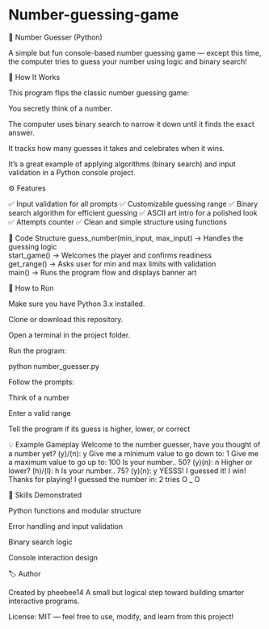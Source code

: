 # Number-guessing-game
🎯 Number Guesser (Python)

A simple but fun console-based number guessing game — except this time, the computer tries to guess your number using logic and binary search!

🧠 How It Works

This program flips the classic number guessing game:

You secretly think of a number.

The computer uses binary search to narrow it down until it finds the exact answer.

It tracks how many guesses it takes and celebrates when it wins.

It’s a great example of applying algorithms (binary search) and input validation in a Python console project.

⚙️ Features

✅ Input validation for all prompts
✅ Customizable guessing range
✅ Binary search algorithm for efficient guessing
✅ ASCII art intro for a polished look
✅ Attempts counter
✅ Clean and simple structure using functions

🧩 Code Structure
guess_number(min_input, max_input) → Handles the guessing logic  
start_game() → Welcomes the player and confirms readiness  
get_range() → Asks user for min and max limits with validation  
main() → Runs the program flow and displays banner art

🚀 How to Run

Make sure you have Python 3.x installed.

Clone or download this repository.

Open a terminal in the project folder.

Run the program:

python number_guesser.py


Follow the prompts:

Think of a number

Enter a valid range

Tell the program if its guess is higher, lower, or correct

💡 Example Gameplay
Welcome to the number guesser, have you thought of a number yet? (y)/(n): y
Give me a minimum value to go down to: 1
Give me a maximum value to go up to: 100
Is your number.. 50? (y)(n): n
Higher or lower? (h)/(l): h
Is your number.. 75? (y)(n): y
YESSS! I guessed it! I win! Thanks for playing!
I guessed the number in: 2 tries O _ O

🧰 Skills Demonstrated

Python functions and modular structure

Error handling and input validation

Binary search logic

Console interaction design

🏷️ Author

Created by pheebee14
A small but logical step toward building smarter interactive programs.

License: MIT — feel free to use, modify, and learn from this project!
